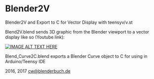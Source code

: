 # Blender2V
Blender2V and Export to C for Vector Display with teensyv/v.st

Blend2V.blend sends 3D graphic from the Blender viewport to a vector display like so (Youtube link):

[![IMAGE ALT TEXT HERE](https://i.ytimg.com/vi/hPm8T_kjS10/3.jpg?time=1504774457000)](https://youtu.be/hPm8T_kjS10)

Blend_Curve2C.blend exports a Blender Curve object to C for using in Arduino/Teensy IDE

2016, 2017 cw@blenderbuch.de
